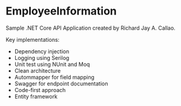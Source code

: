 # EmployeeInformation
Sample .NET Core API Application created by Richard Jay A. Callao.

Key implementations:
- Dependency injection
- Logging using Serilog
- Unit test using NUnit and Moq
- Clean architecture
- Autommapper for field mapping
- Swagger for endpoint documentation
- Code-first approach
- Entity framework 
